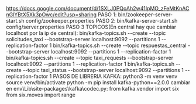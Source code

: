 https://docs.google.com/document/d/1SXLJ0PQoAh2w41IpMO_zFeMtKnACnGlYBtX5Xk3pOwc/edit?usp=sharing
PASO 1:
bin/zookeeper-server-start.sh config/zookeeper.properties
PASO 2:
bin/kafka-server-start.sh config/server.properties
PASO 3 TOPICOS(En central hay que cambiar localhost por la ip de central):
bin/kafka-topics.sh --create --topic solicitudes_taxi --bootstrap-server localhost:9092 --partitions 1 --replication-factor 1
bin/kafka-topics.sh --create --topic respuestas_central --bootstrap-server localhost:9092 --partitions 1 --replication-factor 1
bin/kafka-topics.sh --create --topic taxi_requests --bootstrap-server localhost:9092 --partitions 1 --replication-factor 1
bin/kafka-topics.sh --create --topic taxi_status --bootstrap-server localhost:9092 --partitions 1 --replication-factor 1
PASOS DE LIBRERIA KAFKA:
python3 -m venv venv
source venv/bin/activate
python -m pip install kafka-python==2.0.0
cambiar en env\Lib\site-packages\kafka\codec.py:
from kafka.vendor import six
from six.moves import range



